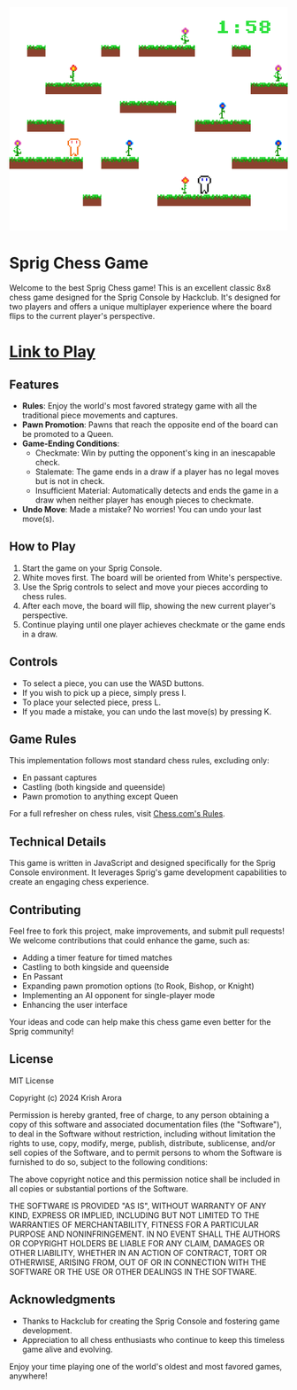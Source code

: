 ![Link to Play](https://github.com/KrishOnGH/chess-sprig/blob/621d7d8e1e10a2a66955e7b251a76bd82c725c38/cover.png)

# Sprig Chess Game

Welcome to the best Sprig Chess game! This is an excellent classic 8x8 chess game designed for the Sprig Console by Hackclub. It's designed for two players and offers a unique multiplayer experience where the board flips to the current player's perspective.

# [Link to Play](https://sprig.hackclub.com/share/yLlKJXmQ7Y5GXsdV3n13)

## Features

- **Rules**: Enjoy the world's most favored strategy game with all the traditional piece movements and captures.
- **Pawn Promotion**: Pawns that reach the opposite end of the board can be promoted to a Queen.
- **Game-Ending Conditions**:
  - Checkmate: Win by putting the opponent's king in an inescapable check.
  - Stalemate: The game ends in a draw if a player has no legal moves but is not in check.
  - Insufficient Material: Automatically detects and ends the game in a draw when neither player has enough pieces to checkmate.
- **Undo Move**: Made a mistake? No worries! You can undo your last move(s).

## How to Play

1. Start the game on your Sprig Console.
2. White moves first. The board will be oriented from White's perspective.
3. Use the Sprig controls to select and move your pieces according to chess rules.
4. After each move, the board will flip, showing the new current player's perspective.
5. Continue playing until one player achieves checkmate or the game ends in a draw.

## Controls

- To select a piece, you can use the WASD buttons.
- If you wish to pick up a piece, simply press I.
- To place your selected piece, press L.
- If you made a mistake, you can undo the last move(s) by pressing K.

## Game Rules

This implementation follows most standard chess rules, excluding only:

- En passant captures
- Castling (both kingside and queenside)
- Pawn promotion to anything except Queen

For a full refresher on chess rules, visit [Chess.com's Rules](https://www.chess.com/learn-how-to-play-chess).

## Technical Details

This game is written in JavaScript and designed specifically for the Sprig Console environment. It leverages Sprig's game development capabilities to create an engaging chess experience.

## Contributing

Feel free to fork this project, make improvements, and submit pull requests! We welcome contributions that could enhance the game, such as:

- Adding a timer feature for timed matches
- Castling to both kingside and queenside
- En Passant
- Expanding pawn promotion options (to Rook, Bishop, or Knight)
- Implementing an AI opponent for single-player mode
- Enhancing the user interface

Your ideas and code can help make this chess game even better for the Sprig community!

## License

MIT License

Copyright (c) 2024 Krish Arora

Permission is hereby granted, free of charge, to any person obtaining a copy
of this software and associated documentation files (the "Software"), to deal
in the Software without restriction, including without limitation the rights
to use, copy, modify, merge, publish, distribute, sublicense, and/or sell
copies of the Software, and to permit persons to whom the Software is
furnished to do so, subject to the following conditions:

The above copyright notice and this permission notice shall be included in all
copies or substantial portions of the Software.

THE SOFTWARE IS PROVIDED "AS IS", WITHOUT WARRANTY OF ANY KIND, EXPRESS OR
IMPLIED, INCLUDING BUT NOT LIMITED TO THE WARRANTIES OF MERCHANTABILITY,
FITNESS FOR A PARTICULAR PURPOSE AND NONINFRINGEMENT. IN NO EVENT SHALL THE
AUTHORS OR COPYRIGHT HOLDERS BE LIABLE FOR ANY CLAIM, DAMAGES OR OTHER
LIABILITY, WHETHER IN AN ACTION OF CONTRACT, TORT OR OTHERWISE, ARISING FROM,
OUT OF OR IN CONNECTION WITH THE SOFTWARE OR THE USE OR OTHER DEALINGS IN THE
SOFTWARE.

## Acknowledgments

- Thanks to Hackclub for creating the Sprig Console and fostering game development.
- Appreciation to all chess enthusiasts who continue to keep this timeless game alive and evolving.

Enjoy your time playing one of the world's oldest and most favored games, anywhere!
